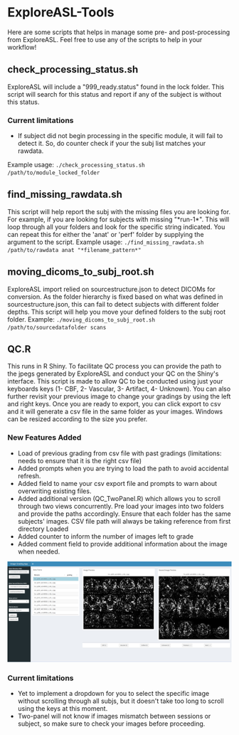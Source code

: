 # ExploreASL-Tools

Here are some scripts that helps in manage some pre- and post-processing from ExploreASL.
Feel free to use any of the scripts to help in your workflow!

## check_processing_status.sh
ExploreASL will include a "999_ready.status" found in the lock folder. This script will search for this status and report if any of the subject is without this status.
### Current limitations
* If subject did not begin processing in the specific module, it will fail to detect it. So, do counter check if your the subj list matches your rawdata.

Example usage: ```./check_processing_status.sh /path/to/module_locked_folder```

## find_missing_rawdata.sh
This script will help report the subj with the missing files you are looking for. For example, if you are looking for subjects with missing "\*run-1\*". This will loop through all your folders and look for the specific string indicated. You can repeat this for either the 'anat' or 'perf' folder by supplying the argument to the script. 
Example usage: ```./find_missing_rawdata.sh /path/to/rawdata anat "*filename_pattern*"```

## moving_dicoms_to_subj_root.sh
ExploreASL import relied on sourcestructure.json to detect DICOMs for conversion. As the folder hierarchy is fixed based on what was defined in sourcestructure.json, this can fail to detect subjects with different folder depths. This script will help you move your defined folders to the subj root folder.
Example: ```./moving_dicoms_to_subj_root.sh /path/to/sourcedatafolder scans```

## QC.R
This runs in R Shiny. To facilitate QC process you can provide the path to the jpegs generated by ExploreASL and conduct your QC on the Shiny's interface. This script is made to allow QC to be conducted using just your keyboards keys (1- CBF, 2- Vascular, 3- Artifact, 4- Unknown). You can also further revisit your previous image to change your gradings by using the left and right keys. Once you are ready to export, you can click export to csv and it will generate a csv file in the same folder as your images. Windows can be resized according to the size you prefer.

### New Features Added
- Load of previous grading from csv file with past gradings (limitations: needs to ensure that it is the right csv file)
- Added prompts when you are trying to load the path to avoid accidental refresh.
- Added field to name your csv export file and prompts to warn about overwriting existing files.
- Added additional version (QC_TwoPanel.R) which allows you to scroll through two views concurrently. Pre load your images into two folders and provide the paths accordingly. Ensure that each folder has the same subjects' images. CSV file path will always be taking reference from first directory Loaded
- Added counter to inform the number of images left to grade
- Added comment field to provide additional information about the image when needed. 

![Alt Text](Images/two_panel.jpeg)

### Current limitations
* Yet to implement a dropdown for you to select the specific image without scrolling through all subjs, but it doesn't take too long to scroll using the keys at this moment.
* Two-panel will not know if images mismatch between sessions or subject, so make sure to check your images before proceeding.
